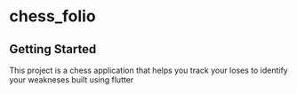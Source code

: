 # chess_folio

## Getting Started

This project is a chess application that helps you track your loses to identify your weakneses
built using flutter
